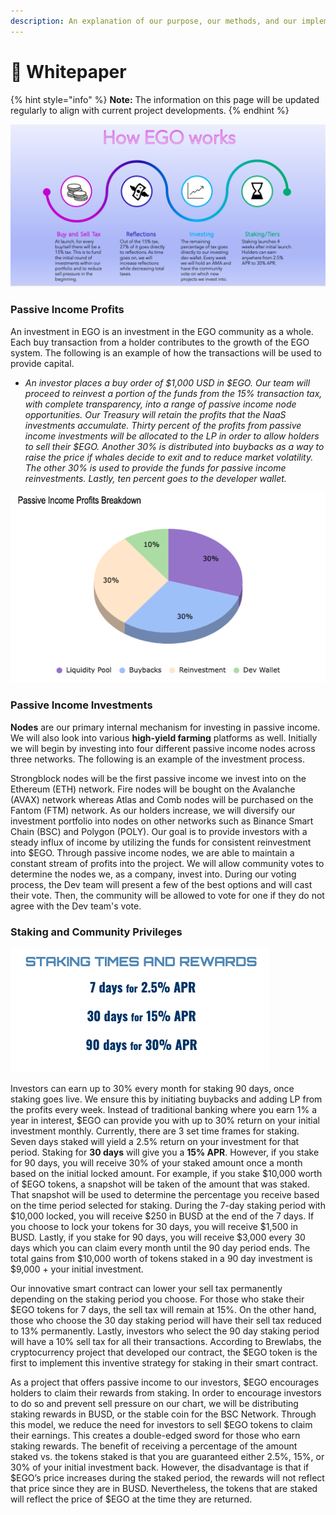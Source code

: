 ```yaml
---
description: An explanation of our purpose, our methods, and our implementation.
---
```


# 📃 Whitepaper

{% hint style="info" %}
**Note:** The information on this page will be updated regularly to align with current project developments.
{% endhint %}

![](<../.gitbook/assets/Screen Shot 2022-03-02 at 10.04.22 PM.png>)

### Passive Income Profits

An investment in EGO is an investment in the EGO community as a whole. Each buy transaction from a holder contributes to the growth of the EGO system. The following is an example of how the transactions will be used to provide capital.

* _An investor places a buy order of $1,000 USD in $EGO. Our team will proceed to reinvest a portion of the funds from the 15% transaction tax, with complete transparency, into a range of passive income node opportunities. Our Treasury will retain the profits that the NaaS investments accumulate. Thirty percent of the profits from passive income investments will be allocated to the LP in order to allow holders to sell their $EGO. Another 30% is distributed into buybacks as a way to raise the price if whales decide to exit and to reduce market volatility. The other 30% is used to provide the funds for passive income reinvestments. Lastly, ten percent goes to the developer wallet._

![](<../.gitbook/assets/Screen Shot 2022-03-03 at 12.46.43 AM (1).png>)

### Passive Income Investments

**Nodes** are our primary internal mechanism for investing in passive income. We will also look into various **high-yield farming** platforms as well. Initially we will begin by investing into four different passive income nodes across three networks. The following is an example of the investment process.

Strongblock nodes will be the first passive income we invest into on the Ethereum (ETH) network. Fire nodes will be bought on the Avalanche (AVAX) network whereas Atlas and Comb nodes will be purchased on the Fantom (FTM) network. As our holders increase, we will diversify our investment portfolio into nodes on other networks such as Binance Smart Chain (BSC) and Polygon (POLY). Our goal is to provide investors with a steady influx of income by utilizing the funds for consistent reinvestment into $EGO. Through passive income nodes, we are able to maintain a constant stream of profits into the project. We will allow community votes to determine the nodes we, as a company, invest into. During our voting process, the Dev team will present a few of the best options and will cast their vote. Then, the community will be allowed to vote for one if they do not agree with the Dev team's vote.&#x20;

### Staking and Community Privileges

![](<../.gitbook/assets/Screen Shot 2022-03-02 at 11.51.44 PM.png>)

Investors can earn up to 30% every month for staking 90 days, once staking goes live. We ensure this by initiating buybacks and adding LP from the profits every week. Instead of traditional banking where you earn 1% a year in interest, $EGO can provide you with up to 30% return on your initial investment monthly. Currently, there are 3 set time frames for staking. Seven days staked will yield a 2.5% return on your investment for that period. Staking for **30 days** will give you a **15% APR**. However, if you stake for 90 days, you will receive 30% of your staked amount once a month based on the initial locked amount. For example, if you stake $10,000 worth of $EGO tokens, a snapshot will be taken of the amount that was staked. That snapshot will be used to determine the percentage you receive based on the time period selected for staking. During the 7-day staking period with $10,000 locked, you will receive $250 in BUSD at the end of the 7 days. If you choose to lock your tokens for 30 days, you will receive $1,500 in BUSD. Lastly, if you stake for 90 days, you will receive $3,000 every 30 days which you can claim every month until the 90 day period ends. The total gains from $10,000 worth of tokens staked in a 90 day investment is $9,000 + your initial investment.

Our innovative smart contract can lower your sell tax permanently depending on the staking period you choose. For those who stake their $EGO tokens for 7 days, the sell tax will remain at 15%. On the other hand, those who choose the 30 day staking period will have their sell tax reduced to 13% permanently. Lastly, investors who select the 90 day staking period will have a 10% sell tax for all their transactions. According to Brewlabs, the cryptocurrency project that developed our contract, the $EGO token is the first to implement this inventive strategy for staking in their smart contract.

As a project that offers passive income to our investors, $EGO encourages holders to claim their rewards from staking. In order to encourage investors to do so and prevent sell pressure on our chart, we will be distributing staking rewards in BUSD, or the stable coin for the BSC Network. Through this model, we reduce the need for investors to sell $EGO tokens to claim their earnings. This creates a double-edged sword for those who earn staking rewards. The benefit of receiving a percentage of the amount staked vs. the tokens staked is that you are guaranteed either 2.5%, 15%, or 30% of your initial investment back. However, the disadvantage is that if $EGO’s price increases during the staked period, the rewards will not reflect that price since they are in BUSD. Nevertheless, the tokens that are staked will reflect the price of $EGO at the time they are returned.
